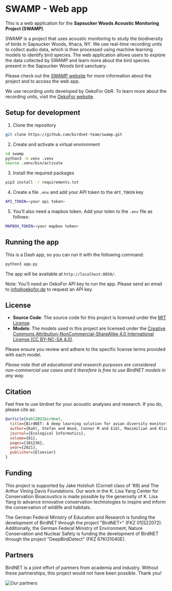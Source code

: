 # SWAMP - Web app

This is a web application for the **Sapsucker Woods Acoustic Monitoring Project (SWAMP)**. 

SWAMP is a project that uses acoustic monitoring to study the biodiversity of birds in Sapsucker Woods, Ithaca, NY. We use real-time recording units to collect audio data, which is then processed using machine learning models to identify bird species. The web application allows users to explore the data collected by SWAMP and learn more about the bird species present in the Sapsucker Woods bird sanctuary.

Please check out the [SWAMP website](https://birdnet.cornell.edu/swamp) for more information about the project and to access the web app.

We use recording units developed by OekoFor GbR. To learn more about the recording units, visit the [OekoFor website](https://www.oekofor.de/de/portfolio/erfassungstechnik/).

## Setup for development

1. Clone the repository

```bash
git clone https://github.com/birdnet-team/swamp.git
```

2. Create and activate a virtual environment

```bash
cd swamp
python3 -m venv .venv
source .venv/bin/activate
```

3. Install the required packages

```bash
pip3 install -r requirements.txt
```

4. Create a file `.env` and add your API token to the `API_TOKEN` key

```bash
API_TOKEN=<your api token>
```

5. You'll also need a mapbox token. Add your tolen to the `.env` file as follows:

```bash
MAPBOX_TOKEN=<your mapbox token>
```

## Running the app

This is a Dash app, so you can run it with the following command:

```bash
python3 app.py
```

The app will be available at `http://localhost:8050/`.

Note: You'll need an OekoFor API key to run the app. Please send an email to [info@oekofor.de](mailto:info@oekofor.de) to request an API key.

## License

- **Source Code**: The source code for this project is licensed under the [MIT License](https://opensource.org/licenses/MIT).
- **Models**: The models used in this project are licensed under the [Creative Commons Attribution-NonCommercial-ShareAlike 4.0 International License (CC BY-NC-SA 4.0)](https://creativecommons.org/licenses/by-nc-sa/4.0/).

Please ensure you review and adhere to the specific license terms provided with each model. 

*Please note that all educational and research purposes are considered non-commercial use cases and it therefore is free to use BirdNET models in any way.*

## Citation

Feel free to use birdnet for your acoustic analyses and research. If you do, please cite as:

```bibtex
@article{kahl2021birdnet,
  title={BirdNET: A deep learning solution for avian diversity monitoring},
  author={Kahl, Stefan and Wood, Connor M and Eibl, Maximilian and Klinck, Holger},
  journal={Ecological Informatics},
  volume={61},
  pages={101236},
  year={2021},
  publisher={Elsevier}
}
```

## Funding

This project is supported by Jake Holshuh (Cornell class of '69) and The Arthur Vining Davis Foundations. Our work in the K. Lisa Yang Center for Conservation Bioacoustics is made possible by the generosity of K. Lisa Yang to advance innovative conservation technologies to inspire and inform the conservation of wildlife and habitats.

The German Federal Ministry of Education and Research is funding the development of BirdNET through the project "BirdNET+" (FKZ 01|S22072).
Additionally, the German Federal Ministry of Environment, Nature Conservation and Nuclear Safety is funding the development of BirdNET through the project "DeepBirdDetect" (FKZ 67KI31040E).

## Partners

BirdNET is a joint effort of partners from academia and industry.
Without these partnerships, this project would not have been possible.
Thank you!

![Our partners](https://tuc.cloud/index.php/s/KSdWfX5CnSRpRgQ/download/box_logos.png)


